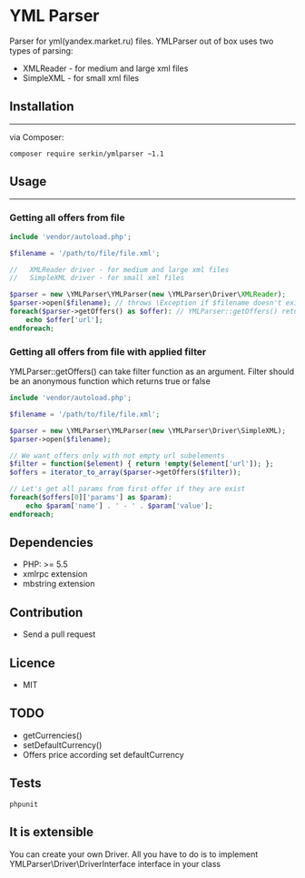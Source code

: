 # YML Parser
Parser for yml(yandex.market.ru) files. YMLParser out of box uses two types of parsing:
* XMLReader - for medium and large xml files
* SimpleXML - for small xml files

## Installation
---
via Composer:

```
composer require serkin/ymlparser ~1.1
```

## Usage
---
### Getting all offers from file

```php
include 'vendor/autoload.php';

$filename = '/path/to/file/file.xml';

//   XMLReader driver - for medium and large xml files
//   SimpleXML driver - for small xml files

$parser = new \YMLParser\YMLParser(new \YMLParser\Driver\XMLReader);
$parser->open($filename); // throws \Exception if $filename doesn't exist or empty
foreach($parser->getOffers() as $offer): // YMLParser::getOffers() returns \Generator
    echo $offer['url'];
endforeach;
```
### Getting all offers from file with applied filter
YMLParser::getOffers() can take filter function as an argument. Filter should be an anonymous function which returns true or false
```php
include 'vendor/autoload.php';

$filename = '/path/to/file/file.xml';

$parser = new \YMLParser\YMLParser(new \YMLParser\Driver\SimpleXML);
$parser->open($filename);

// We want offers only with not empty url subelements
$filter = function($element) { return !empty($element['url']); }; 
$offers = iterator_to_array($parser->getOffers($filter));

// Let's get all params from first offer if they are exist
foreach($offers[0]['params'] as $param):
	echo $param['name'] . ' - ' . $param['value'];
endforeach;

```

## Dependencies
* PHP: >= 5.5
* xmlrpc extension
* mbstring extension

## Contribution
* Send a pull request

## Licence
* MIT

## TODO
* getCurrencies()
* setDefaultCurrency()
* Offers price according set defaultCurrency

## Tests
```
phpunit
```

## It is extensible
You can create your own Driver. All you have to do is to implement YMLParser\Driver\DriverInterface interface in your class

